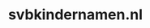 ---
layout: post
title:  "svbkindernamen.nl"
internal_url:  "/data/svbkindernamen.nl.html"
categories: dutchgov
---